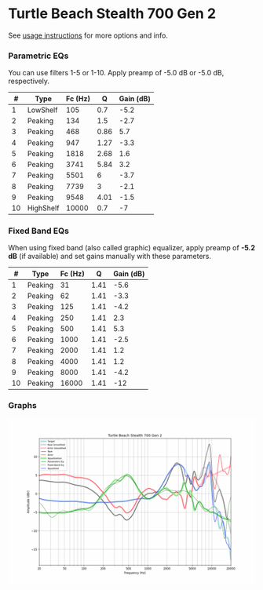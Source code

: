 # Turtle Beach Stealth 700 Gen 2
See [usage instructions](https://github.com/jaakkopasanen/AutoEq#usage) for more options and info.

### Parametric EQs
You can use filters 1-5 or 1-10. Apply preamp of -5.0 dB or -5.0 dB, respectively.

|   # | Type      |   Fc (Hz) |    Q |   Gain (dB) |
|-----|-----------|-----------|------|-------------|
|   1 | LowShelf  |       105 | 0.7  |        -5.2 |
|   2 | Peaking   |       134 | 1.5  |        -2.7 |
|   3 | Peaking   |       468 | 0.86 |         5.7 |
|   4 | Peaking   |       947 | 1.27 |        -3.3 |
|   5 | Peaking   |      1818 | 2.68 |         1.6 |
|   6 | Peaking   |      3741 | 5.84 |         3.2 |
|   7 | Peaking   |      5501 | 6    |        -3.7 |
|   8 | Peaking   |      7739 | 3    |        -2.1 |
|   9 | Peaking   |      9548 | 4.01 |        -1.5 |
|  10 | HighShelf |     10000 | 0.7  |        -7   |

### Fixed Band EQs
When using fixed band (also called graphic) equalizer, apply preamp of **-5.2 dB** (if available) and set gains manually with these parameters.

|   # | Type    |   Fc (Hz) |    Q |   Gain (dB) |
|-----|---------|-----------|------|-------------|
|   1 | Peaking |        31 | 1.41 |        -5.6 |
|   2 | Peaking |        62 | 1.41 |        -3.3 |
|   3 | Peaking |       125 | 1.41 |        -4.2 |
|   4 | Peaking |       250 | 1.41 |         2.3 |
|   5 | Peaking |       500 | 1.41 |         5.3 |
|   6 | Peaking |      1000 | 1.41 |        -2.5 |
|   7 | Peaking |      2000 | 1.41 |         1.2 |
|   8 | Peaking |      4000 | 1.41 |         1.2 |
|   9 | Peaking |      8000 | 1.41 |        -4.2 |
|  10 | Peaking |     16000 | 1.41 |       -12   |

### Graphs
![](./Turtle%20Beach%20Stealth%20700%20Gen%202.png)
